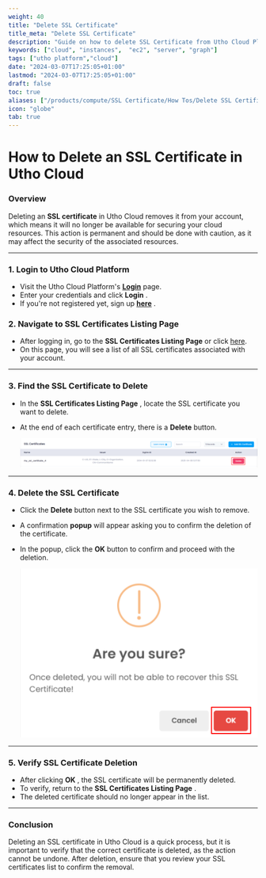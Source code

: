 ```yaml
---
weight: 40
title: "Delete SSL Certificate"
title_meta: "Delete SSL Certificate"
description: "Guide on how to delete SSL Certificate from Utho Cloud Platfrom"
keywords: ["cloud", "instances",  "ec2", "server", "graph"]
tags: ["utho platform","cloud"]
date: "2024-03-07T17:25:05+01:00"
lastmod: "2024-03-07T17:25:05+01:00"
draft: false
toc: true
aliases: ["/products/compute/SSL Certificate/How Tos/Delete SSL Certificate"]
icon: "globe"
tab: true
---
```





# **How to Delete an SSL Certificate in Utho Cloud**

### **Overview**

Deleting an **SSL certificate** in Utho Cloud removes it from your account, which means it will no longer be available for securing your cloud resources. This action is permanent and should be done with caution, as it may affect the security of the associated resources.

---

### **1. Login to Utho Cloud Platform**

* Visit the Utho Cloud Platform's **[ Login](https://console.utho.com/login)** page.
* Enter your credentials and click  **Login** .
* If you're not registered yet, sign up  **[here](https://console.utho.com/signup)** .

### **2. Navigate to SSL Certificates Listing Page**

* After logging in, go to the **SSL Certificates Listing Page** or click [here](https://console.utho.com/ssl "SSL Certificates Listing Page").
* On this page, you will see a list of all SSL certificates associated with your account.

---

### **3. Find the SSL Certificate to Delete**

* In the  **SSL Certificates Listing Page** , locate the SSL certificate you want to delete.
* At the end of each certificate entry, there is a **Delete** button.

  ![1744095083837](image/index/1744095083837.png)

---

### **4. Delete the SSL Certificate**

* Click the **Delete** button next to the SSL certificate you wish to remove.
* A confirmation **popup** will appear asking you to confirm the deletion of the certificate.
* In the popup, click the **OK** button to confirm and proceed with the deletion.

  ![1744095101262](image/index/1744095101262.png)

---

### **5. Verify SSL Certificate Deletion**

* After clicking  **OK** , the SSL certificate will be permanently deleted.
* To verify, return to the  **SSL Certificates Listing Page** .
* The deleted certificate should no longer appear in the list.

---

### **Conclusion**

Deleting an SSL certificate in Utho Cloud is a quick process, but it is important to verify that the correct certificate is deleted, as the action cannot be undone. After deletion, ensure that you review your SSL certificates list to confirm the removal.
